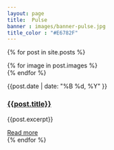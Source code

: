 ```yaml
---
layout: page
title:  Pulse
banner : images/banner-pulse.jpg
title_color : "#E6782F"
---
```


{% for post in site.posts %}
  <div class='big mod modBlogPost'>
    <div class='images'>
      {% for image in post.images %}
        <div class='image'><img alt="" src="{{site.url}}/{{image}}" /></div>
      {% endfor %}
    </div>
    <div class='content'>
      <p class='info'>
        <span>{{post.date | date: "%B %d, %Y" }}</span>
      </p>
      <h3 style="text-transform: none;"><a href="{{site.baseurl}}{{post.url}}">{{post.title}}</a></h3>
      <p>{{post.excerpt}}</p>
      <div class='spacing'></div>
      <a class="button small" href="{{site.baseurl}}{{post.url}}">Read more</a>
    </div>
  </div>
{% endfor %}
